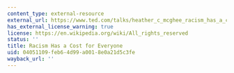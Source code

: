 ```yaml
---
content_type: external-resource
external_url: https://www.ted.com/talks/heather_c_mcghee_racism_has_a_cost_for_everyone?language=en#t-5460
has_external_license_warning: true
license: https://en.wikipedia.org/wiki/All_rights_reserved
status: ''
title: Racism Has a Cost for Everyone
uid: 04051109-feb6-4d99-a001-8e0a21d5c3fe
wayback_url: ''
---
```

